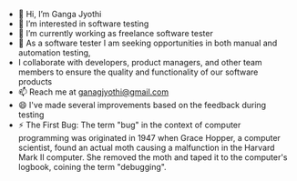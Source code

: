 - 👋 Hi, I’m Ganga Jyothi
- 👀 I’m interested in software testing
- 🌱 I’m currently working as freelance software tester
- 💞️ As a software tester I am seeking opportunities in both manual and automation testing,
-  I collaborate with developers, product managers, and other team members to ensure the quality and functionality of our software products
- 📫 Reach me at ganagjyothi@gmail.com
- 😄 I've made several improvements based on the feedback during testing
- ⚡ The First Bug: The term "bug" in the context of computer programming was originated in 1947 when Grace Hopper,
      a computer scientist, found an actual moth causing a malfunction in the Harvard Mark II computer.
      She removed the moth and taped it to the computer's logbook, coining the term "debugging".

<!---
GangaKJ/GangaKJ is a ✨ special ✨ repository because its `README.md` (this file) appears on your GitHub profile.
You can click the Preview link to take a look at your changes.
--->
